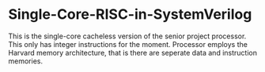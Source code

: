 # Single-Core-RISC-in-SystemVerilog
This is the single-core cacheless version of the senior project processor.  This only has integer instructions for the moment.  Processor employs the Harvard memory architecture, that is there are seperate data and instruction memories.
